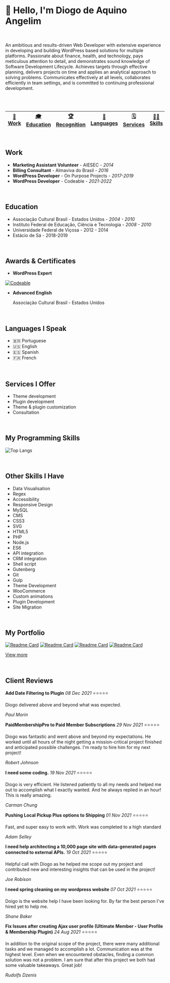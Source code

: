 
# 👋 Hello, I'm Diogo de Aquino Angelim 

<br>

An ambitious and results-driven Web Developer with extensive experience in developing and building WordPress based solutions for multiple platforms. Passionate about finance, health, and technology, pays meticulous attention to detail, and demonstrates sound knowledge of Software Development Lifecycle. Achieves targets through effective planning, delivers projects on time and applies an analytical approach to solving problems. Communicates effectively at all levels, collaborates efficiently  in team settings, and is committed to continuing professional development.   

<br><br>

| [💼 Work](#work) | [🎓 Education](#education) | [🏆 Recognition](#recognition) | [💬 Languages](#languages) | [🗓️ Services](#services) | [🧑‍💻 Skills](#skills) | [:octocat: Portfolio](#portfolio) | [💌 Reviews](#reviews) |
|------|-----------|-----------------------|------------------|-----------------------|---------------------|--------------|----------------|

<br>

## <a name="work"></a> Work 

- **Marketing Assistant Volunteer** - AIESEC - *2014* 
- **Billing Consultant** - Almaviva do Brasil - *2016* 
- **WordPress Developer** - On Purpose Projects - *2017-2019* 
- **WordPress Developer** - Codeable - *2021-2022* 
<br>

## <a name="education"></a> Education 

- Associação Cultural Brasil - Estados Unidos - *2004 - 2010* 
- Instituto Federal de Educação, Ciência e Tecnologia - *2008 - 2010* 
- Universidade Federal de Viçosa - 2012 - 2014 
- Estácio de Sá - 2018-2019 

<br>

## <a name="recognition"></a> Awards & Certificates 

- **WordPress Expert** 

[![Codeable](https://gcdnb.pbrd.co/images/Hm69OgtFCv6z.png?o=1 'Diogo Angelim - Codeable Certified Expert')](https://www.credential.net/58930281-2568-48db-a5df-a85e40244d6e?record_view=true#gs.7hlu99)

- **Advanced English** 

  Associação Cultural Brasil - Estados Unidos 

<br>

## <a name="languages"></a> Languages I Speak

- 🇧🇷 Portuguese 
- 🇺🇸 English 
- 🇪🇸 Spanish 
- 🇫🇷 French 

<br>

## <a name="services"></a> Services I Offer

- Theme development 
- Plugin development 
- Theme & plugin customization 
- Consultation 

<br>

## <a name="skills"></a> My Programming Skills 

![Top Langs](https://github-readme-stats.vercel.app/api/top-langs/?username=diogoangelim&layout=compact)

<br>

## Other Skills I Have

- Data Visualisation
- Regex 
- Accessibility 
- Responsive Design 
- MySQL 
- CMS
- CSS3
- SVG
- HTML5
- PHP
- Node.js
- ES6
- API integration
- CRM integration
- Shell script
- Gutenberg
- Git
- Gulp
- Theme Development 
- WooCommerce
- Custom animations
- Plugin Development
- Site Migration 

<br>

## <a name="portfolio"></a>My Portfolio 

[![Readme Card](https://github-readme-stats.vercel.app/api/pin/?username=diogoangelim&repo=optimalstocks)](https://github.com/diogoangelim/optimalstocks/)
[![Readme Card](https://github-readme-stats.vercel.app/api/pin/?username=diogoangelim&repo=bybumi)](https://github.com/diogoangelim/bybumi/)
[![Readme Card](https://github-readme-stats.vercel.app/api/pin/?username=diogoangelim&repo=webdifferent-ui)](https://github.com/diogoangelim/webdifferent-ui/)
[![Readme Card](https://github-readme-stats.vercel.app/api/pin/?username=diogoangelim&repo=sharkbay)](https://github.com/diogoangelim/sharkbay/)

[View more](https://github.com/diogoangelim?tab=repositories)

<br>

## <a name="reviews"> Client Reviews </a>

**Add Date Filtering to Plugin** *08 Dec 2021* 
⭐⭐⭐⭐⭐

Diogo delivered above and beyond what was expected. 

*Paul Morin*



**PaidMembershipPro to Paid Member Subscriptions** *29 Nov 2021* 
⭐⭐⭐⭐⭐

Diogo was fantastic and went above and beyond my expectations. He worked until all hours of the night getting a mission-critical project finished and anticipated possible challenges. I'm ready to hire him for my next project! 

*Robert Johnson*



**I need some coding.** *19 Nov 2021*
⭐⭐⭐⭐⭐

Diogo is very efficient. He listened patiently to all my needs and helped me out to accomplish what I exactly wanted. And he always replied in an hour! This is really amazing. 

*Carman Chung*



**Pushing Local Pickup Plus options to Shipping** *01 Nov 2021* 
⭐⭐⭐⭐⭐

Fast, and super easy to work with. Work was completed to a high standard 

*Adam Selley*



**I need help architecting a 10,000 page site with data-generated pages connected to external APIs.** *19 Oct 2021*
⭐⭐⭐⭐⭐

Helpful call with Diogo as he helped me scope out my project and contributed new and interesting  insights that can be used in the project! 

*Joe Robison*



**I need spring cleaning on my wordpress website**  *07 Oct 2021* 
⭐⭐⭐⭐⭐

Doigo is the website help I have been looking for. By far the best person I've hired yet to help me. 

*Shane Baker*



**Fix Issues after creating Ajax user profile (Ultimate Member - User Profile & Membership Plugin)** *24 Aug 2021*
⭐⭐⭐⭐⭐

In addition to the original scope of the project, there were many additional tasks and we managed to accomplish a lot. Communication was at the highest level. Even when we encountered obstacles, finding a common solution was not a problem. I am sure that after this project we both had some valuable takeaways. Great job! 

*Rudolfs Dzenis*

<br><br>
